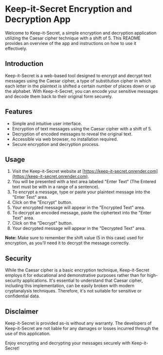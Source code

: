 # Keep-it-Secret Encryption and Decryption App

Welcome to Keep-it-Secret, a simple encryption and decryption application utilizing the Caesar cipher technique with a shift of 5. This README provides an overview of the app and instructions on how to use it effectively.

## Introduction
Keep-it-Secret is a web-based tool designed to encrypt and decrypt text messages using the Caesar cipher, a type of substitution cipher in which each letter in the plaintext is shifted a certain number of places down or up the alphabet. With Keep-it-Secret, you can encode your sensitive messages and decode them back to their original form securely.

## Features
- Simple and intuitive user interface.
- Encryption of text messages using the Caesar cipher with a shift of 5.
- Decryption of encoded messages to reveal the original text.
- Accessible via web browser, no installation required.
- Secure encryption and decryption process.

## Usage
1. Visit the Keep-it-Secret website at [https://keep-it-secret.onrender.com](https://keep-it-secret.onrender.com).
2. You will be presented with a text area labeled "Enter Text" (The Entered text must be with in a range of a sentence).
3. To encrypt a message, type or paste your plaintext message into the "Enter Text" area.
4. Click on the "Encrypt" button.
5. Your encrypted message will appear in the "Encrypted Text" area.
6. To decrypt an encoded message, paste the ciphertext into the "Enter Text" area.
7. Click on the "Decrypt" button.
8. Your decrypted message will appear in the "Decrypted Text" area.

**Note:** Make sure to remember the shift value (5 in this case) used for encryption, as you'll need it to decrypt the message correctly.

## Security
While the Caesar cipher is a basic encryption technique, Keep-it-Secret employs it for educational and demonstrative purposes rather than for high-security applications. It's essential to understand that Caesar cipher, including this implementation, can be easily broken with modern cryptanalysis techniques. Therefore, it's not suitable for sensitive or confidential data.


## Disclaimer
Keep-it-Secret is provided as-is without any warranty. The developers of Keep-it-Secret are not liable for any damages or losses incurred through the use of this application.

Enjoy encrypting and decrypting your messages securely with Keep-it-Secret!
